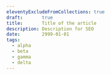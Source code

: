 ```yaml
---
eleventyExcludeFromCollections: true
draft:       true
title:       Title of the article
description: Description for SEO
date:        2999-01-01
tags:
  - alpha
  - beta
  - gamma
  - delta
---
```


